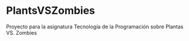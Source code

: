 # PlantsVSZombies
Proyecto para la asignatura Tecnología de la Programación sobre Plantas VS. Zombies
